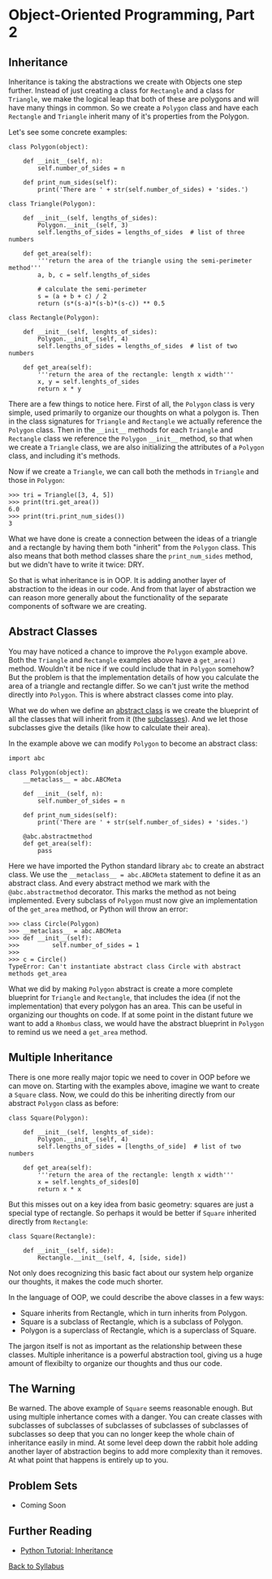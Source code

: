 # Object-Oriented Programming, Part 2

## Inheritance

Inheritance is taking the abstractions we create with Objects one step further. Instead of just creating a class for `Rectangle` and a class for `Triangle`, we make the logical leap that both of these are polygons and will have many things in common. So we create a `Polygon` class and have each `Rectangle` and `Triangle` inherit many of it's properties from the Polygon.

Let's see some concrete examples:

    class Polygon(object):
    
        def __init__(self, n):
            self.number_of_sides = n
        
        def print_num_sides(self):
            print('There are ' + str(self.number_of_sides) + 'sides.')
    
    class Triangle(Polygon):
    
        def __init__(self, lengths_of_sides):
            Polygon.__init__(self, 3)
            self.lengths_of_sides = lengths_of_sides  # list of three numbers
        
        def get_area(self):
            '''return the area of the triangle using the semi-perimeter method'''
            a, b, c = self.lengths_of_sides
            
            # calculate the semi-perimeter
            s = (a + b + c) / 2
            return (s*(s-a)*(s-b)*(s-c)) ** 0.5
    
    class Rectangle(Polygon):
    
        def __init__(self, lenghts_of_sides):
            Polygon.__init__(self, 4)
            self.lengths_of_sides = lengths_of_sides  # list of two numbers
        
        def get_area(self):
            '''return the area of the rectangle: length x width'''
            x, y = self.lenghts_of_sides
            return x * y

There are a few things to notice here. First of all, the `Polygon` class is very simple, used primarily to organize our thoughts on what a polygon is. Then in the class signatures for `Triangle` and `Rectangle` we actually reference the `Polygon` class. Then in the `__init__` methods for each `Triangle` and `Rectangle` class we reference the `Polygon` `__init__` method, so that when we create a `Triangle` class, we are also initializing the attributes of a `Polygon` class, and including it's methods.

Now if we create a `Triangle`, we can call both the methods in `Triangle` and those in `Polygon`:

    >>> tri = Triangle([3, 4, 5])
    >>> print(tri.get_area())
    6.0
    >>> print(tri.print_num_sides())
    3

What we have done is create a connection between the ideas of a triangle and a rectangle by having them both "inherit" from the `Polygon` class. This also means that both method classes share the `print_num_sides` method, but we didn't have to write it twice: DRY.

So that is what inheritance is in OOP. It is adding another layer of abstraction to the ideas in our code. And from that layer of abstraction we can reason more generally about the functionality of the separate components  of software we are creating.

## Abstract Classes

You may have noticed a chance to improve the `Polygon` example above. Both the `Triangle` and `Rectangle` examples above have a `get_area()` method. Wouldn't it be nice if we could include that in `Polygon` somehow? But the problem is that the implementation details of how you calculate the area of a triangle and rectangle differ. So we can't just write the method directly into `Polygon`. This is where abstract classes come into play.

What we do when we define an [abstract class](https://en.wikipedia.org/wiki/Class_%28computer_programming%29#Abstract_and_concrete) is we create the blueprint of all the classes that will inherit from it (the [subclasses](http://en.wikipedia.org/wiki/Inheritance_%28object-oriented_programming%29#Subclasses_and_superclasses)). And we let those subclasses give the details (like how to calculate their area).

In the example above we can modify `Polygon` to become an abstract class:

    import abc

    class Polygon(object):
        __metaclass__ = abc.ABCMeta
    
        def __init__(self, n):
            self.number_of_sides = n
        
        def print_num_sides(self):
            print('There are ' + str(self.number_of_sides) + 'sides.')
            
        @abc.abstractmethod
        def get_area(self):
            pass

Here we have imported the Python standard library `abc` to create an abstract class. We use the `__metaclass__ = abc.ABCMeta` statement to define it as an abstract class. And every abstract method we mark with the `@abc.abstractmethod` decorator. This marks the method as not being implemented. Every subclass of `Polygon` must now give an implementation of the `get_area` method, or Python will throw an error:

    >>> class Circle(Polygon)
    >>> __metaclass__ = abc.ABCMeta
    >>> def __init__(self):
    >>>         self.number_of_sides = 1
    >>> 
    >>> c = Circle()
    TypeError: Can't instantiate abstract class Circle with abstract methods get_area

What we did by making `Polygon` abstract is create a more complete blueprint for `Triangle` and `Rectangle`, that includes the idea (if not the implementation) that every polygon has an area. This can be useful in organizing our thoughts on code. If at some point in the distant future we want to add a `Rhombus` class, we would have the abstract blueprint in `Polygon` to remind us we need a `get_area` method.

## Multiple Inheritance

There is one more really major topic we need to cover in OOP before we can move on. Starting with the examples above, imagine we want to create a `Square` class. Now, we could do this be inheriting directly from our abstract `Polygon` class as before:

    class Square(Polygon):
    
        def __init__(self, lenghts_of_side):
            Polygon.__init__(self, 4)
            self.lengths_of_sides = [lengths_of_side]  # list of two numbers
        
        def get_area(self):
            '''return the area of the rectangle: length x width'''
            x = self.lenghts_of_sides[0]
            return x * x

But this misses out on a key idea from basic geometry: squares are just a special type of rectangle. So perhaps it would be better if `Square` inherited directly from `Rectangle`:


    class Square(Rectangle):
    
        def __init__(self, side):
            Rectangle.__init__(self, 4, [side, side])

Not only does recognizing this basic fact about our system help organize our thoughts, it makes the code much shorter.

In the language of OOP, we could describe the above classes in a few ways:

 * Square inherits from Rectangle, which in turn inherits from Polygon.
 * Square is a subclass of Rectangle, which is a subclass of Polygon.
 * Polygon is a superclass of Rectangle, which is a superclass of Square.

The jargon itself is not as important as the relationship between these classes. Multiple inheritance is a powerful abstraction tool, giving us a huge amount of flexibilty to organize our thoughts and thus our code.

## The Warning

Be warned. The above example of `Square` seems reasonable enough. But using multiple inhertance comes with a danger. You can create classes with subclasses of subclasses of subclasses of subclasses of subclasses of subclasses so deep that you can no longer keep the whole chain of inheritance easily in mind. At some level deep down the rabbit hole adding another layer of abstraction begins to add more complexity than it removes. At what point that happens is entirely up to you.

## Problem Sets

 * Coming Soon

## Further Reading

 * [Python Tutorial: Inheritance](http://www.python-course.eu/inheritance_example.php)


[Back to Syllabus](../../README.md)
